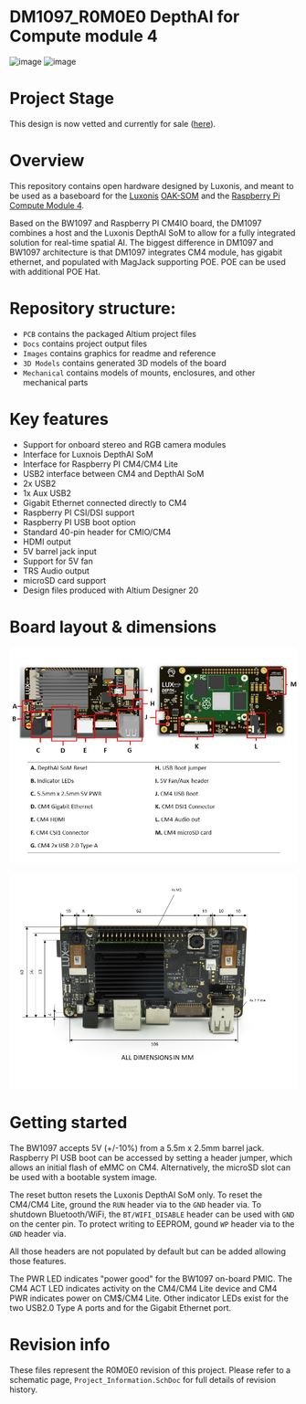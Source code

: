 # DM1097_R0M0E0 DepthAI for Compute module 4

![image](https://user-images.githubusercontent.com/32992551/109263101-edfa6100-77bf-11eb-85ef-037fe24e9975.png)
![image](https://user-images.githubusercontent.com/32992551/112017081-e5f9bc80-8af2-11eb-90ef-16f673ed294c.png)

# Project Stage
This design is now vetted and currently for sale ([here](https://shop.luxonis.com/collections/all/products/depthai-rpi-compute-module-4-edition)).

# Overview
This repository contains open hardware designed by Luxonis, and meant to be used as a baseboard for the [Luxonis](https://www.luxonis.com/depthai) [OAK-SOM](https://docs.luxonis.com/projects/hardware/en/latest/pages/BW1099.html) and the [Raspberry Pi Compute Module 4](https://www.raspberrypi.org/products/compute-module-4/?variant=raspberry-pi-cm4001000). 

Based on the BW1097 and Raspberry PI CM4IO board, the DM1097 combines a host and the Luxonis DepthAI SoM to allow for a fully integrated solution for real-time spatial AI. 
The biggest difference in DM1097 and BW1097 architecture is that DM1097 integrates CM4 module, has gigabit ethernet, and populated with MagJack supporting POE. POE can be used with additional POE Hat.

# Repository structure:
* `PCB` contains the packaged Altium project files
* `Docs` contains project output files
* `Images` contains graphics for readme and reference
* `3D Models` contains generated 3D models of the board
* `Mechanical` contains models of mounts, enclosures, and other mechanical parts 

# Key features
* Support for onboard stereo and RGB camera modules
* Interface for Luxnois DepthAI SoM
* Interface for Raspberry PI CM4/CM4 Lite
* USB2 interface between CM4 and DepthAI SoM
* 2x USB2
* 1x Aux USB2
* Gigabit Ethernet connected directly to CM4
* Raspberry PI CSI/DSI support
* Raspberry PI USB boot option
* Standard 40-pin header for CMIO/CM4 
* HDMI output
* 5V barrel jack input
* Support for 5V fan
* TRS Audio output
* microSD card support 
* Design files produced with Altium Designer 20

# Board layout & dimensions

![](../DM1097_DepthAI_Compute_Module_4/Images/DM1097_R0M0E0.jpg)

![](../DM1097_DepthAI_Compute_Module_4/Images/DM1097_R0M0E0_dimensions.png)


# Getting started
The BW1097 accepts 5V (+/-10%) from a 5.5m x 2.5mm barrel jack. Raspberry PI USB boot can be accessed by setting a header jumper, which allows an initial flash of eMMC on CM4. Alternatively, the microSD slot can be used with a bootable system image. 

The reset button resets the Luxonis DepthAI SoM only. To reset the CM4/CM4 Lite, ground the `RUN` header via to the `GND` header via. To shutdown Bluetooth/WiFi, the `BT/WIFI_DISABLE` header can be used with `GND` on the center pin. To protect writing to EEPROM, gound `WP` header via to the `GND` header via. 

All those headers are not populated by default but can be added allowing those features. 

The PWR LED indicates "power good" for the BW1097 on-board PMIC. The CM4 ACT LED indicates activity on the CM4/CM4 Lite device and CM4 PWR indicates power on CM$/CM4 Lite. Other indicator LEDs exist for the two USB2.0 Type A ports and for the Gigabit Ethernet port. 


# Revision info
These files represent the R0M0E0 revision of this project. Please refer to a schematic page, `Project_Information.SchDoc` for full details of revision history.

